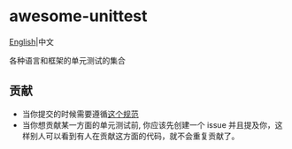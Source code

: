 # awesome-unittest

[English](./README.md)|中文

各种语言和框架的单元测试的集合

## 贡献

- 当你提交的时候需要遵循[这个规范](https://github.com/guzhongren/CodeRule/blob/master/02.VersionControlCommit.md)
- 当你想贡献某一方面的单元测试前, 你应该先创建一个 issue 并且提及你，这样别人可以看到有人在贡献这方面的代码，就不会重复贡献了。
